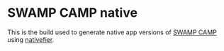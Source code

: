 # SWAMP CAMP native

This is the build used to generate native app versions of [SWAMP CAMP](https://swamp.camp) using [nativefier](https://github.com/nativefier).
